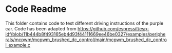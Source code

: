 # Code Readme

This folder contains code to test different driving instructions of the purple car. Code has been adapted from https://github.com/espressif/esp-idf/blob/11b444b8f493165eb4d93f44111669ee46be0327/examples/peripherals/mcpwm/mcpwm_brushed_dc_control/main/mcpwm_brushed_dc_control_example.c